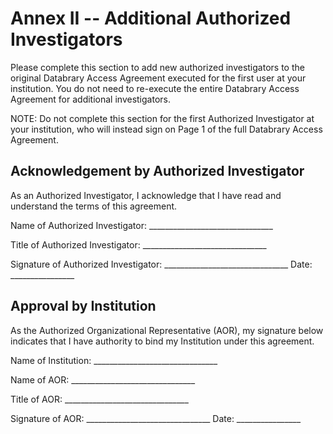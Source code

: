 Annex II -- Additional Authorized Investigators
===============================================

Please complete this section to add new authorized investigators to the
original Databrary Access Agreement executed for the first user at your
institution. You do not need to re-execute the entire Databrary Access
Agreement for additional investigators.

NOTE: Do not complete this section for the first Authorized Investigator
at your institution, who will instead sign on Page 1 of the full
Databrary Access Agreement.

Acknowledgement by Authorized Investigator
------------------------------------------

As an Authorized Investigator, I acknowledge that I have read and
understand the terms of this agreement.

Name of Authorized Investigator:
\_\_\_\_\_\_\_\_\_\_\_\_\_\_\_\_\_\_\_\_\_\_\_\_\_\_\_\_\_\_\_

Title of Authorized Investigator:
\_\_\_\_\_\_\_\_\_\_\_\_\_\_\_\_\_\_\_\_\_\_\_\_\_\_\_\_\_\_\_

Signature of Authorized Investigator:
\_\_\_\_\_\_\_\_\_\_\_\_\_\_\_\_\_\_\_\_\_\_\_\_\_\_\_\_\_\_\_ Date:
\_\_\_\_\_\_\_\_\_\_\_\_\_\_\_\_

Approval by Institution
-----------------------

As the Authorized Organizational Representative (AOR), my signature
below indicates that I have authority to bind my Institution under this
agreement.

Name of Institution:
\_\_\_\_\_\_\_\_\_\_\_\_\_\_\_\_\_\_\_\_\_\_\_\_\_\_\_\_\_\_\_

Name of AOR:
\_\_\_\_\_\_\_\_\_\_\_\_\_\_\_\_\_\_\_\_\_\_\_\_\_\_\_\_\_\_\_

Title of AOR:
\_\_\_\_\_\_\_\_\_\_\_\_\_\_\_\_\_\_\_\_\_\_\_\_\_\_\_\_\_\_\_

Signature of AOR:
\_\_\_\_\_\_\_\_\_\_\_\_\_\_\_\_\_\_\_\_\_\_\_\_\_\_\_\_\_\_\_ Date:
\_\_\_\_\_\_\_\_\_\_\_\_\_\_\_\_
